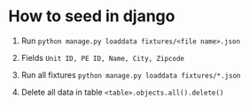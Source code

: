 # How to seed in django 

1. Run
    `python manage.py loaddata fixtures/<file name>.json`

2. Fields
    `Unit ID, PE ID, Name, City, Zipcode`

3. Run all fixtures
   `python manage.py loaddata fixtures/*.json`

3. Delete all data in table
   `<table>.objects.all().delete()`